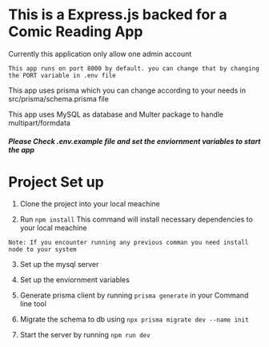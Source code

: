 # This is a Express.js backed for a Comic Reading App

Currently this application only allow one admin account

`This app runs on port 8000 by default. you can change that by changing the PORT variable in .env file`

This app uses prisma which you can change according to your needs in src/prisma/schema.prisma file

This app uses MySQL as database and Multer package to handle multipart/formdata

##### Please Check .env.example file and set the enviornment variables to start the app

# Project Set up

1. Clone the project into your local meachine

2. Run `npm install` This command will install necessary dependencies to your local meachine

`Note: If you encounter running any previous comman you need install node to your system`

3. Set up the mysql server

4. Set up the enviornment variables

5. Generate prisma client by running `prisma generate` in your Command line tool

6. Migrate the schema to db using `npx prisma migrate dev --name init`

7. Start the server by running `npm run dev`
